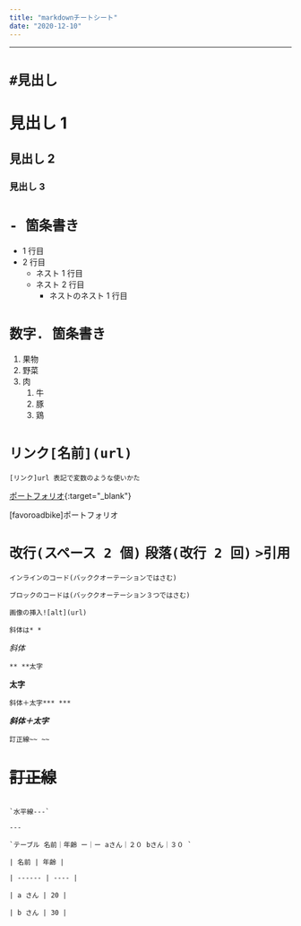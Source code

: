 ```yaml
---
title: "markdownチートシート"
date: "2020-12-10"
---
```


---

# `#見出し`

# 見出し 1

## 見出し 2

### 見出し 3

# `- 箇条書き`

- 1 行目
- 2 行目
  - ネスト 1 行目
  - ネスト 2 行目
    - ネストのネスト 1 行目

# `数字. 箇条書き`

1. 果物
1. 野菜
1. 肉
   1. 牛
   1. 豚
   1. 鶏

# `リンク[名前](url)`

`[リンク]url 表記で変数のような使いかた`

[ポートフォリオ](https://favoroadbike.com){:target="\_blank"}

[favoroadbike]ポートフォリオ

# `改行(スペース 2 個)` `段落(改行 2 回)` `>引用`

`インラインのコード(バッククオーテーションではさむ)`

```javascript(言語名を打つと色を変えてくれる)
ブロックのコードは(バッククオーテーション３つではさむ)
```

`画像の挿入![alt](url)`

`斜体は* *`

_斜体_

`** **太字`

**太字**

`斜体＋太字*** ***`

**_斜体＋太字_**

`訂正線~~ ~~`

# ~~訂正線~~

```

`水平線---`

---

`テーブル 名前｜年齢 ー｜ー aさん｜２０ bさん｜３０ `

| 名前 | 年齢 |

| ------ | ---- |

| a さん | 20 |

| b さん | 30 |
```
